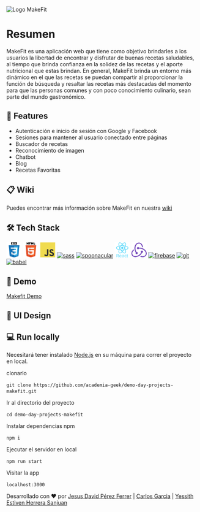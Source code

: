 
![Logo MakeFit](https://res.cloudinary.com/yessith/image/upload/v1651530732/pa6aq5kv1cxspy8neao1.png)

# Resumen

MakeFit es una aplicación web que tiene como objetivo brindarles a los usuarios la libertad de encontrar y disfrutar de buenas recetas saludables, al tiempo que brinda confianza en la solidez de las recetas y el aporte nutricional que estas brindan. En general, MakeFit brinda un entorno más dinámico en el que las recetas se puedan compartir al proporcionar la función de búsqueda y resaltar las recetas más destacadas del momento para que las personas comunes y con poco conocimiento culinario, sean parte del mundo gastronómico.

## 🧾 Features

* Autenticación e inicio de sesión con Google y Facebook
* Sesiones para mantener al usuario conectado entre páginas
* Buscador de recetas
* Reconocimiento de imagen
* Chatbot
* Blog
* Recetas Favoritas

## 📋 Wiki

Puedes encontrar más información sobre MakeFit en nuestra [wiki](https://github.com/academia-geek/demo-day-projects-makefit/wiki)

## 🛠️ Tech Stack

[<img src="https://raw.githubusercontent.com/devicons/devicon/master/icons/css3/css3-original-wordmark.svg" alt="css3" width="40" height="40"/>](https://www.w3schools.com/css/)
[<img src="https://raw.githubusercontent.com/devicons/devicon/master/icons/html5/html5-original-wordmark.svg" alt="html5" width="40" height="40"/>](https://www.w3.org/html/)
[<img src="https://raw.githubusercontent.com/devicons/devicon/master/icons/javascript/javascript-original.svg" alt="javascript" width="40" height="40"/>](https://developer.mozilla.org/en-US/docs/Web/JavaScript)
[<img src="https://sass-lang.com/assets/img/logos/logo-b6e1ef6e.svg" alt="sass" width="40" height="40"/>](https://sass-lang.com/guide)
[<img src="https://spoonacular.com/application/frontend/images/logo-simple-framed-green-gradient.svg" alt="spoonacular" width="40" height="40"/>](https://spoonacular.com/food-api)
[<img src="https://raw.githubusercontent.com/devicons/devicon/master/icons/react/react-original-wordmark.svg" alt="react" width="40" height="40"/>](https://reactjs.org/)
[<img src="https://raw.githubusercontent.com/devicons/devicon/master/icons/redux/redux-original.svg" alt="redux" width="40" height="40"/>](https://reactjs.org/)
[<img src="https://www.vectorlogo.zone/logos/firebase/firebase-icon.svg" alt="firebase" width="40" height="40"/>](https://firebase.google.com/)
[<img src="https://www.vectorlogo.zone/logos/git-scm/git-scm-icon.svg" alt="git" width="40" height="40"/>](https://git-scm.com/)
[<img src="https://www.vectorlogo.zone/logos/babeljs/babeljs-icon.svg" alt="babel" width="40" height="40"/>](https://babeljs.io/)

## 🚀 Demo

[Makefit Demo](https://github.com/academia-geek/demo-day-projects-makefit)

## 📌 UI Design

## 💻 Run locally

Necesitará tener instalado [Node.js](https://nodejs.org/es/download/)  en su máquina para correr el proyecto en local.

clonarlo

```
git clone https://github.com/academia-geek/demo-day-projects-makefit.git
```

Ir al directorio del proyecto

```
cd demo-day-projects-makefit
```

Instalar dependencias npm

```
npm i
```

Ejecutar el servidor en local

```
npm run start
```

Visitar la app

```
localhost:3000
```

Desarrollado con ❤️ por
[Jesus David Pérez Ferrer](https://github.com/Hipns1) |
[Carlos Garcia](https://github.com/CarlinGebyte) |
[Yessith Estiven Herrera Sanjuan](https://github.com/yessith)
